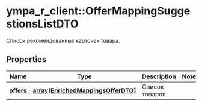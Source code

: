 # ympa_r_client::OfferMappingSuggestionsListDTO

Список рекомендованных карточек товара.

## Properties
Name | Type | Description | Notes
------------ | ------------- | ------------- | -------------
**offers** | [**array[EnrichedMappingsOfferDTO]**](EnrichedMappingsOfferDTO.md) | Список товаров. | 


